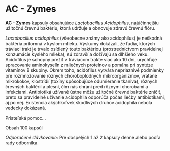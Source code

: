 AC - Zymes
==========

**AC - Zymes** kapsuly obsahujúce *Lactobacillus Acidophilus*, najúčinnejšiu
užitočnú črevnú baktériu, ktorá udržuje a obnovuje zdravú črevnú flóru.

*Lactobacillus acidophilus* (všeobecne známy ako acidophilus) je neškodná
baktéria prítomná v kyslom mlieku. Výskumy dokázali, že ľudia, ktorých tráviaci
trakt je trvalo osídlený touto baktériou (prostredníctvom pravidelnej konzumácie
kyslého mlieka), sú zdravší a dožívajú sa dlhšieho veku. Acidofilus je schopný
prežiť v tráviacom trakte viac ako 10 dní, urýchľuje spracovanie aminokyselín
z mliečnych proteínov a pomáha pri syntéze vitamínov B skupiny. Okrem toho,
acidofilus vytvára nepriaznivé podmienky pre rozmnožovanie rôznych
choroboplodných mikroorganizmov, vrátane mikrokokov, klostrídií (toxíny
spôsobujúce odumieranie tkaniva), rôznych črevných baktérií a plesní, čím nás
chráni pred rôznymi chorobami a infekciami. Antibiotiká užívané ústne môžu
užitočné črevné baktérie zničiť, preto sa pravidelné užívanie acidophila
odporúča počas liečby antibiotikami, aj po nej. Existencia akýchkoľvek
škodlivých druhov acidophila nebola vedecky dokázaná.  

Priateľská pomoc...

Obsah 100 kapsúl

*Odporučené dávkovanie*: Pre dospelých 1 až 2 kapsuly denne alebo podľa rady
odborníka.

